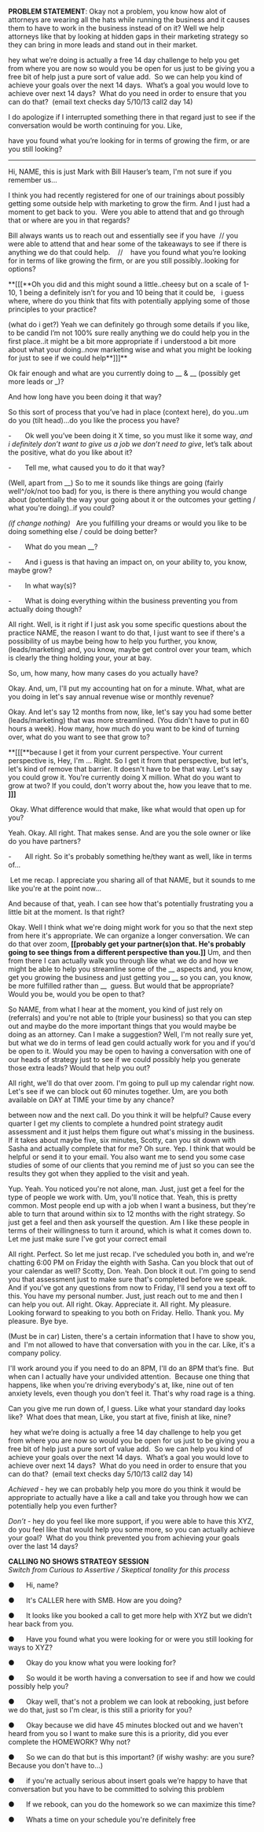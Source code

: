**PROBLEM STATEMENT**: Okay not a problem, you know how alot of attorneys are wearing all the hats while running the business and it causes them to have to work in the business instead of on it? Well we help attorneys like that by looking at hidden gaps in their marketing strategy so they can bring in more leads and stand out in their market.

hey what we’re doing is actually a free 14 day challenge to help you get from where you are now so would you be open for us just to be giving you a free bit of help just a pure sort of value add.  So we can help you kind of achieve your goals over the next 14 days.  What’s a goal you would love to achieve over next 14 days?  What do you need in order to ensure that you can do that?  (email text checks day 5/10/13 call2 day 14)

I do apologize if I interrupted something there in that regard just to see if the conversation would be worth continuing for you. Like,

have you found what you’re looking for in terms of growing the firm, or are you still looking?

__________________________________________________________________________________________________

Hi, NAME, this is just Mark with Bill Hauser’s team, I'm not sure if you remember us...

I think you had recently registered for one of our trainings about possibly getting some outside help with marketing to grow the firm. And I just had a moment to get back to you.  Were you able to attend that and go through that or where are you in that regards?

Bill always wants us to reach out and essentially see if you have  // you were able to attend that and hear some of the takeaways to see if there is anything we do that could help.    //    have you found what you’re looking for in terms of like growing the firm, or are you still possibly..looking for options?

**[[[**Oh you did and this might sound a little..cheesy but on a scale of 1-10, 1 being a definitely isn’t for you and 10 being that it could be,   i guess where, where do you think that fits with potentially applying some of those principles to your practice?

(what do i get?) Yeah we can definitely go through some details if you like, to be candid I’m not 100% sure really anything we do could help you in the first place..it might be a bit more appropriate if i understood a bit more about what your doing..now marketing wise and what you might be looking for just to see if we could help**]]]**

Ok fair enough and what are you currently doing to __ & __ (possibly get more leads or _)?

And how long have you been doing it that way?

So this sort of process that you’ve had in place (context here), do you..um do you (tilt head)...do you like the process you have?

-       Ok well you’ve been doing it X time, so you must like it some way, _and i definitely don’t want to give us a job we don’t need to give_, let’s talk about the positive, what do you like about it?

-       Tell me, what caused you to do it that way?

(Well, apart from __) So to me it sounds like things are going (fairly well^/ok/not too bad) for you, is there is there anything you would change about (potentially the way your going about it or the outcomes your getting / what you're doing)..if you could?

_(if change nothing)_   Are you fulfilling your dreams or would you like to be doing something else / could be doing better?

-       What do you mean __?

-       And i guess is that having an impact on, on your ability to, you know, maybe grow?

-       In what way(s)?

-       What is doing everything within the business preventing you from actually doing though?

All right. Well, is it right if I just ask you some specific questions about the practice NAME, the reason I want to do that, I just want to see if there's a possibility of us maybe being how to help you further, you know, (leads/marketing) and, you know, maybe get control over your team, which is clearly the thing holding your, your at bay.

So, um, how many, how many cases do you actually have?

Okay. And, um, I'll put my accounting hat on for a minute. What, what are you doing in let's say annual revenue wise or monthly revenue?

Okay. And let's say 12 months from now, like, let's say you had some better (leads/marketing) that was more streamlined. (You didn't have to put in 60 hours a week). How many, how much do you want to be kind of turning over, what do you want to see that grow to?

**[[[**because I get it from your current perspective. Your current perspective is, Hey, I'm ... Right. So I get it from that perspective, but let's, let's kind of remove that barrier. It doesn't have to be that way. Let's say you could grow it. You're currently doing X million. What do you want to grow at two? If you could, don't worry about the, how you leave that to me. **]]]**

 Okay. What difference would that make, like what would that open up for you?

Yeah. Okay. All right. That makes sense. And are you the sole owner or like do you have partners?

-       All right. So it's probably something he/they want as well, like in terms of…

 Let me recap. I appreciate you sharing all of that NAME, but it sounds to me like you're at the point now…

And because of that, yeah. I can see how that's potentially frustrating you a little bit at the moment. Is that right?

Okay. Well I think what we're doing might work for you so that the next step from here it's appropriate. We can organize a longer conversation. We can do that over zoom, **[[**probably get your partner(s)on that. He's probably going to see things from a different perspective than you.**]]** Um, and then from there I can actually walk you through like what we do and how we might be able to help you streamline some of the __ aspects and, you know, get you growing the business and just getting you __ so you can, you know, be more fulfilled rather than __  guess. But would that be appropriate? Would you be, would you be open to that?

So NAME, from what I hear at the moment, you kind of just rely on (referrals) and you're not able to (triple your business) so that you can step out and maybe do the more important things that you would maybe be doing as an attorney. Can I make a suggestion? Well, I'm not really sure yet, but what we do in terms of lead gen could actually work for you and if you'd be open to it. Would you may be open to having a conversation with one of our heads of strategy just to see if we could possibly help you generate those extra leads? Would that help you out?

All right, we'll do that over zoom. I'm going to pull up my calendar right now. Let's see if we can block out 60 minutes together. Um, are you both available on DAY at TIME your time by any chance?

between now and the next call. Do you think it will be helpful? Cause every quarter I get my clients to complete a hundred point strategy audit assessment and it just helps them figure out what's missing in the business. If it takes about maybe five, six minutes, Scotty, can you sit down with Sasha and actually complete that for me? Oh sure. Yep. I think that would be helpful or send it to your email. You also want me to send you some case studies of some of our clients that you remind me of just so you can see the results they got when they applied to the visit and yeah.

Yup. Yeah. You noticed you're not alone, man. Just, just get a feel for the type of people we work with. Um, you'll notice that. Yeah, this is pretty common. Most people end up with a job when I want a business, but they're able to turn that around within six to 12 months with the right strategy. So just get a feel and then ask yourself the question. Am I like these people in terms of their willingness to turn it around, which is what it comes down to. Let me just make sure I've got your correct email

All right. Perfect. So let me just recap. I've scheduled you both in, and we're chatting 6:00 PM on Friday the eighth with Sasha. Can you block that out of your calendar as well? Scotty, Don. Yeah. Don block it out. I'm going to send you that assessment just to make sure that's completed before we speak. And if you've got any questions from now to Friday, I'll send you a text off to this. You have my personal number. Just, just reach out to me and then I can help you out. All right. Okay. Appreciate it. All right. My pleasure. Looking forward to speaking to you both on Friday. Hello. Thank you. My pleasure. Bye bye.

(Must be in car) Listen, there's a certain information that I have to show you, and  I'm not allowed to have that conversation with you in the car. Like, it's a company policy. 

I'll work around you if you need to do an 8PM, I'll do an 8PM that’s fine.  But when can I actually have your undivided attention.  Because one thing that happens, like when you're driving everybody's at, like, nine out of ten anxiety levels, even though you don't feel it. That's why road rage is a thing.

Can you give me run down of, I guess. Like what your standard day looks like?  What does that mean, Like, you start at five, finish at like, nine?

 hey what we’re doing is actually a free 14 day challenge to help you get from where you are now so would you be open for us just to be giving you a free bit of help just a pure sort of value add.  So we can help you kind of achieve your goals over the next 14 days.  What’s a goal you would love to achieve over next 14 days?  What do you need in order to ensure that you can do that?  (email text checks day 5/10/13 call2 day 14)

_Achieved_ - hey we can probably help you more do you think it would be appropriate to actually have a like a call and take you through how we can potentially help you even further?

_Don’t_ - hey do you feel like more support, if you were able to have this XYZ, do you feel like that would help you some more, so you can actually achieve your goal?  What do you think prevented you from achieving your goals over the last 14 days?

**CALLING NO SHOWS STRATEGY SESSION**  
_Switch from Curious to Assertive / Skeptical tonality for this process_

●      Hi, name?  
  

●      It's CALLER here with SMB. How are you doing?  
  

●      It looks like you booked a call to get more help with XYZ but we didn’t hear back from you.  
  

●      Have you found what you were looking for or were you still looking for ways to XYZ?          

●      Okay do you know what you were looking for?  
  

●      So would it be worth having a conversation to see if and how we could possibly help you?  
  

●      Okay well, that's not a problem we can look at rebooking, just before we do that, just so I'm clear, is this still a priority for you?

●      Okay because we did have 45 minutes blocked out and we haven't heard from you so I want to make sure this is a priority, did you ever complete the HOMEWORK? Why not?

●      So we can do that but is this important? (if wishy washy: are you sure? Because you don't have to...)

●      if you're actually serious about insert goals we’re happy to have that conversation but you have to be committed to solving this problem

●      If we rebook, can you do the homework so we can maximize this time?

●      Whats a time on your schedule you're definitely free